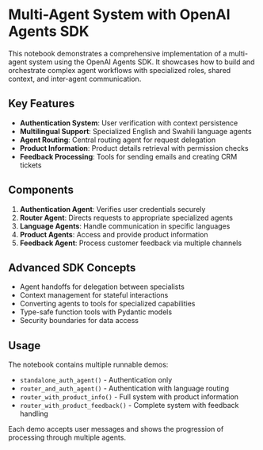 # Multi-Agent System with OpenAI Agents SDK

This notebook demonstrates a comprehensive implementation of a multi-agent system using the OpenAI Agents SDK. It showcases how to build and orchestrate complex agent workflows with specialized roles, shared context, and inter-agent communication.

## Key Features

- **Authentication System**: User verification with context persistence
- **Multilingual Support**: Specialized English and Swahili language agents
- **Agent Routing**: Central routing agent for request delegation
- **Product Information**: Product details retrieval with permission checks
- **Feedback Processing**: Tools for sending emails and creating CRM tickets

## Components

1. **Authentication Agent**: Verifies user credentials securely
2. **Router Agent**: Directs requests to appropriate specialized agents
3. **Language Agents**: Handle communication in specific languages
4. **Product Agents**: Access and provide product information
5. **Feedback Agent**: Process customer feedback via multiple channels

## Advanced SDK Concepts

- Agent handoffs for delegation between specialists
- Context management for stateful interactions
- Converting agents to tools for specialized capabilities
- Type-safe function tools with Pydantic models
- Security boundaries for data access

## Usage

The notebook contains multiple runnable demos:
- `standalone_auth_agent()` - Authentication only
- `router_and_auth_agent()` - Authentication with language routing
- `router_with_product_info()` - Full system with product information
- `router_with_product_feedback()` - Complete system with feedback handling

Each demo accepts user messages and shows the progression of processing through multiple agents.